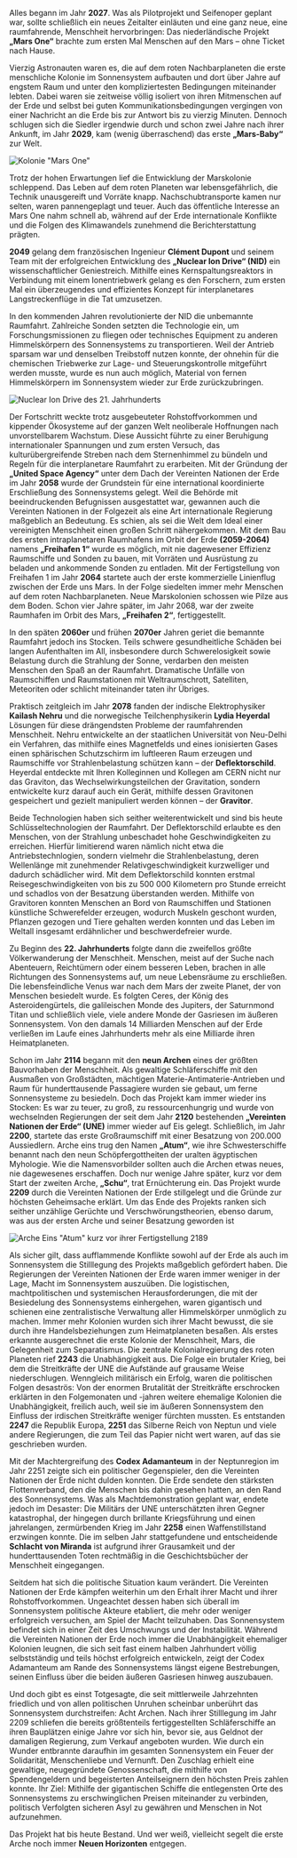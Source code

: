 Alles begann im Jahr **2027**. Was als Pilotprojekt und Seifenoper geplant war, sollte schließlich ein neues Zeitalter einläuten und eine ganz neue, eine raumfahrende, Menschheit hervorbringen: Das niederländische Projekt **„Mars One“** brachte zum ersten Mal Menschen auf den Mars – ohne Ticket nach Hause.

Vierzig Astronauten waren es, die auf dem roten Nachbarplaneten die erste menschliche Kolonie im Sonnensystem aufbauten und dort über Jahre auf engstem Raum und unter den kompliziertesten Bedingungen miteinander lebten. Dabei waren sie zeitweise völlig isoliert von ihren Mitmenschen auf der Erde und selbst bei guten Kommunikationsbedingungen vergingen von einer Nachricht an die Erde bis zur Antwort bis zu vierzig Minuten. Dennoch schlugen sich die Siedler irgendwie durch und schon zwei Jahre nach ihrer Ankunft, im Jahr **2029**, kam (wenig überraschend) das erste **„Mars-Baby“** zur Welt.

<img src='/books/01-basic-rules/introduction/about-the-game/_images_/mars-one-colony.jpg' alt='Kolonie "Mars One"'/>

Trotz der hohen Erwartungen lief die Entwicklung der Marskolonie schleppend. Das Leben auf dem roten Planeten war lebensgefährlich, die Technik unausgereift und Vorräte knapp. Nachschubtransporte kamen nur selten, waren pannengeplagt und teuer. Auch das öffentliche Interesse an Mars One nahm schnell ab, während auf der Erde internationale Konflikte und die Folgen des Klimawandels zunehmend die Berichterstattung prägten.

**2049** gelang dem französischen Ingenieur **Clément Dupont** und seinem Team mit der erfolgreichen Entwicklung des **„Nuclear Ion Drive“ (NID)** ein wissenschaftlicher Geniestreich. Mithilfe eines Kernspaltungsreaktors in Verbindung mit einem Ionentriebwerk gelang es den Forschern, zum ersten Mal ein überzeugendes und effizientes Konzept für interplanetares Langstreckenflüge in die Tat umzusetzen.

In den kommenden Jahren revolutionierte der NID die unbemannte Raumfahrt. Zahlreiche Sonden setzten die Technologie ein, um Forschungsmissionen zu fliegen oder technisches Equipment zu anderen Himmelskörpern des Sonnensystems zu transportieren. Weil der Antrieb sparsam war und denselben Treibstoff nutzen konnte, der ohnehin für die chemischen Triebwerke zur Lage- und Steuerungskontrolle mitgeführt werden musste, wurde es nun auch möglich, Material von fernen Himmelskörpern im Sonnensystem wieder zur Erde zurückzubringen.

<img src="/books/basic-rules/introduction/short-history-of-the-solar-system/_images_nuclear-ion-drive.jpg" alt="Nuclear Ion Drive des 21. Jahrhunderts"/>

Der Fortschritt weckte trotz ausgebeuteter Rohstoffvorkommen und kippender Ökosysteme auf der ganzen Welt neoliberale Hoffnungen nach unvorstellbarem Wachstum. Diese Aussicht führte zu einer Beruhigung internationaler Spannungen und zum ersten Versuch, das kulturübergreifende Streben nach dem Sternenhimmel zu bündeln und Regeln für die interplanetare Raumfahrt zu erarbeiten. Mit der Gründung der **„United Space Agency“** unter dem Dach der Vereinten Nationen der Erde im Jahr **2058** wurde der Grundstein für eine international koordinierte Erschließung des Sonnensystems gelegt. Weil die Behörde mit beeindruckenden Befugnissen ausgestattet war, gewannen auch die Vereinten Nationen in der Folgezeit als eine Art internationale Regierung maßgeblich an Bedeutung. Es schien, als sei die Welt dem Ideal einer vereinigten Menschheit einen großen Schritt nähergekommen. Mit dem Bau des ersten intraplanetaren Raumhafens im Orbit der Erde **(2059-2064)** namens **„Freihafen 1“** wurde es möglich, mit nie dagewesener Effizienz Raumschiffe und Sonden zu bauen, mit Vorräten und Ausrüstung zu beladen und ankommende Sonden zu entladen. Mit der Fertigstellung von Freihafen 1 im Jahr **2064** startete auch der erste kommerzielle Linienflug zwischen der Erde uns Mars. In der Folge siedelten immer mehr Menschen auf dem roten Nachbarplaneten. Neue Marskolonien schossen wie Pilze aus dem Boden. Schon vier Jahre später, im Jahr 2068, war der zweite Raumhafen im Orbit des Mars, **„Freihafen 2“**, fertiggestellt.

In den späten **2060er** und frühen **2070er** Jahren geriet die bemannte Raumfahrt jedoch ins Stocken. Teils schwere gesundheitliche Schäden bei langen Aufenthalten im All, insbesondere durch Schwerelosigkeit sowie Belastung durch die Strahlung der Sonne, verdarben den meisten Menschen den Spaß an der Raumfahrt. Dramatische Unfälle von Raumschiffen und Raumstationen mit Weltraumschrott, Satelliten, Meteoriten oder schlicht miteinander taten ihr Übriges.

Praktisch zeitgleich im Jahr **2078** fanden der indische Elektrophysiker **Kailash Nehru** und die norwegische Teilchenphysikerin **Lydia Heyerdal** Lösungen für diese drängendsten Probleme der raumfahrenden Menschheit. Nehru entwickelte an der staatlichen Universität von Neu-Delhi ein Verfahren, das mithilfe eines Magnetfelds und eines ionisierten Gases einen sphärischen Schutzschirm im luftleeren Raum erzeugen und Raumschiffe vor Strahlenbelastung schützen kann – der **Deflektorschild**. Heyerdal entdeckte mit Ihren Kolleginnen und Kollegen am CERN nicht nur das Graviton, das Wechselwirkungsteilchen der Gravitation, sondern entwickelte kurz darauf auch ein Gerät, mithilfe dessen Gravitonen gespeichert und gezielt manipuliert werden können – der **Gravitor**.

Beide Technologien haben sich seither weiterentwickelt und sind bis heute Schlüsseltechnologien der Raumfahrt. Der Deflektorschild erlaubte es den Menschen, von der Strahlung unbeschadet hohe Geschwindigkeiten zu erreichen. Hierfür limitierend waren nämlich nicht etwa die Antriebstechnlogien, sondern vielmehr die Strahlenbelastung, deren Wellenlänge mit zunehmender Relativgeschwindigkeit kurzwelliger und dadurch schädlicher wird. Mit dem Deflektorschild konnten erstmal Reisegeschwindigkeiten von bis zu 500 000 Kilometern pro Stunde erreicht und schadlos von der Besatzung überstanden werden. Mithilfe von Gravitoren konnten Menschen an Bord von Raumschiffen und Stationen künstliche Schwerefelder erzeugen, wodurch Muskeln geschont wurden, Pflanzen gezogen und Tiere gehalten werden konnten und das Leben im Weltall insgesamt erdähnlicher und beschwerdefreier wurde.

Zu Beginn des **22. Jahrhunderts** folgte dann die zweifellos größte Völkerwanderung der Menschheit. Menschen, meist auf der Suche nach Abenteuern, Reichtümern oder einem besseren Leben, brachen in alle Richtungen des Sonnensystems auf, um neue Lebensräume zu erschließen. Die lebensfeindliche Venus war nach dem Mars der zweite Planet, der von Menschen besiedelt wurde. Es folgten Ceres, der König des Asteroidengürtels, die galileischen Monde des Jupiters, der Saturnmond Titan und schließlich viele, viele andere Monde der Gasriesen im äußeren Sonnensystem. Von den damals 14 Milliarden Menschen auf der Erde verließen im Laufe eines Jahrhunderts mehr als eine Milliarde ihren Heimatplaneten.

Schon im Jahr **2114** begann mit den **neun Archen** eines der größten Bauvorhaben der Menschheit. Als gewaltige Schläferschiffe mit den Ausmaßen von Großstädten, mächtigen Materie-Antimaterie-Antrieben und Raum für hunderttausende Passagiere wurden sie gebaut, um ferne Sonnensysteme zu besiedeln. Doch das Projekt kam immer wieder ins Stocken: Es war zu teuer, zu groß, zu ressourcenhungrig und wurde von wechselnden Regierungen der seit dem Jahr **2120** bestehenden **„Vereinten Nationen der Erde“ (UNE)** immer wieder auf Eis gelegt. Schließlich, im Jahr **2200**, startete das erste Großraumschiff mit einer Besatzung von 200.000 Aussiedlern. Arche eins trug den Namen **„Atum“**, wie ihre Schwesterschiffe benannt nach den neun Schöpfergottheiten der uralten ägyptischen Myhologie. Wie die Namensvorbilder sollten auch die Archen etwas neues, nie dagewesenes erschaffen. Doch nur wenige Jahre später, kurz vor dem Start der zweiten Arche, **„Schu“**, trat Ernüchterung ein. Das Projekt wurde **2209** durch die Vereinten Nationen der Erde stillgelegt und die Gründe zur höchsten Geheimsache erklärt. Um das Ende des Projekts ranken sich seither unzählige Gerüchte und Verschwörungstheorien, ebenso darum, was aus der ersten Arche und seiner Besatzung geworden ist

<img src='/books/basic-rules/introduction/short-history-of-the-solar-system/_images_/the-first-ark.jpg' alt='Arche Eins "Atum" kurz vor ihrer Fertigstellung 2189'/>

Als sicher gilt, dass aufflammende Konflikte sowohl auf der Erde als auch im Sonnensystem die Stilllegung des Projekts maßgeblich gefördert haben. Die Regierungen der Vereinten Nationen der Erde waren immer weniger in der Lage, Macht im Sonnensystem auszuüben. Die logistischen, machtpolitischen und systemischen Herausforderungen, die mit der Besiedelung des Sonnensystems einhergehen, waren gigantisch und schienen eine zentralistische Verwaltung aller Himmelskörper unmöglich zu machen. Immer mehr Kolonien wurden sich ihrer Macht bewusst, die sie durch ihre Handelsbeziehungen zum Heimatplaneten besaßen. Als erstes erkannte ausgerechnet die erste Kolonie der Menschheit, Mars, die Gelegenheit zum Separatismus. Die zentrale Kolonialregierung des roten Planeten rief **2243** die Unabhängigkeit aus. Die Folge ein brutaler Krieg, bei dem die Streitkräfte der UNE die Aufstände auf grausame Weise niederschlugen. Wenngleich militärisch ein Erfolg, waren die politischen Folgen desaströs: Von der enormen Brutalität der Streitkräfte erschrocken erklärten in den Folgemonaten und -jahren weitere ehemalige Kolonien die Unabhängigkeit, freilich auch, weil sie im äußeren Sonnensystem den Einfluss der irdischen Streitkräfte weniger fürchten mussten. Es entstanden **2247** die Republik Europa, **2251** das Silberne Reich von Neptun und viele andere Regierungen, die zum Teil das Papier nicht wert waren, auf das sie geschrieben wurden.

Mit der Machtergreifung des **Codex Adamanteum** in der Neptunregion im Jahr 2251 zeigte sich ein politischer Gegenspieler, den die Vereinten Nationen der Erde nicht dulden konnten. Die Erde sendete den stärksten Flottenverband, den die Menschen bis dahin gesehen hatten, an den Rand des Sonnensystems. Was als Machtdemonstration geplant war, endete jedoch im Desaster: Die Militärs der UNE unterschätzten ihren Gegner katastrophal, der hingegen durch brillante Kriegsführung und einen jahrelangen, zermürbenden Krieg im Jahr **2258** einen Waffenstillstand erzwingen konnte. Die im selben Jahr stattgefundene und entscheidende **Schlacht von Miranda** ist aufgrund ihrer Grausamkeit und der hunderttausenden Toten rechtmäßig in die Geschichtsbücher der Menschheit eingegangen.

Seitdem hat sich die politische Situation kaum verändert. Die Vereinten Nationen der Erde kämpfen weiterhin um den Erhalt ihrer Macht und ihrer Rohstoffvorkommen. Ungeachtet dessen haben sich überall im Sonnensystem politische Akteure etabliert, die mehr oder weniger erfolgreich versuchen, am Spiel der Macht teilzuhaben. Das Sonnensystem befindet sich in einer Zeit des Umschwungs und der Instabilität. Während die Vereinten Nationen der Erde noch immer die Unabhängigkeit ehemaliger Kolonien leugnen, die sich seit fast einem halben Jahrhundert völlig selbstständig und teils höchst erfolgreich entwickeln, zeigt der Codex Adamanteum am Rande des Sonnensystems längst eigene Bestrebungen, seinen Einfluss über die beiden äußeren Gasriesen hinweg auszubauen.

Und doch gibt es einst Totgesagte, die seit mittlerweile Jahrzehnten friedlich und von allen politischen Unruhen scheinbar unberührt das Sonnensystem durchstreifen: Acht Archen. Nach ihrer Stilllegung im Jahr 2209 schliefen die bereits größtenteils fertiggestellten Schläferschiffe an ihren Bauplätzen einige Jahre vor sich hin, bevor sie, aus Geldnot der damaligen Regierung, zum Verkauf angeboten wurden. Wie durch ein Wunder entbrannte daraufhin im gesamten Sonnensystem ein Feuer der Solidarität, Menschenliebe und Vernunft. Den Zuschlag erhielt eine gewaltige, neugegründete Genossenschaft, die mithilfe von Spendengeldern und begeisterten Anteilseignern den höchsten Preis zahlen konnte. Ihr Ziel: Mithilfe der gigantischen Schiffe die entlegensten Orte des Sonnensystems zu erschwinglichen Preisen miteinander zu verbinden, politisch Verfolgten sicheren Asyl zu gewähren und Menschen in Not aufzunehmen.

Das Projekt hat bis heute Bestand. Und wer weiß, vielleicht segelt die erste Arche noch immer **Neuen Horizonten** entgegen.
